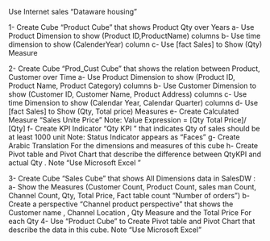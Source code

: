 Use Internet sales “Dataware housing”

1-	Create Cube “Product Cube” that shows Product Qty over Years 
a-	Use Product Dimension to show (Product ID,ProductName) columns
b-	Use time dimension to show (CalenderYear) column 
c-	Use [fact Sales] to Show  (Qty) Measure

2-	Create Cube “Prod_Cust Cube” that shows the relation between Product, Customer over Time
a-	Use Product Dimension to show (Product ID, Product Name, Product Category) columns
b-	Use Customer Dimension to show (Customer ID, Customer Name, Product Address) columns
c-	Use time Dimension to show (Calendar Year, Calendar Quarter)  columns 
d-	Use [fact Sales] to Show  (Qty, Total price) Measures
e-	Create Calculated Measure “Sales Unite Price” 
Note: Value Expression = [Qty Total Price]/ [Qty]
f-	Create KPI Indicator  “Qty KPI ” that indicates Qty of sales should be at least 1000 unit
Note: Status Indicator appears as “Faces”
g-	Create Arabic Translation For the dimensions and measures of this cube
h-	Create Pivot table and Pivot Chart that describe the difference between QtyKPI and actual Qty . Note  “Use Microsoft Excel ”

3-	Create Cube “Sales Cube” that shows All Dimensions data in SalesDW :
a-	Show the Measures (Customer Count, Product Count, sales man Count, Channel Count, Qty, Total Price, Fact table count “Number of orders”)
b-	Create a perspective “Channel product perspective” that shows the Customer name , Channel Location , Qty Measure and the Total Price For each Qty
4-	Use “Product Cube” to Create Pivot table and Pivot Chart that describe the data in this cube. Note  “Use Microsoft Excel”
